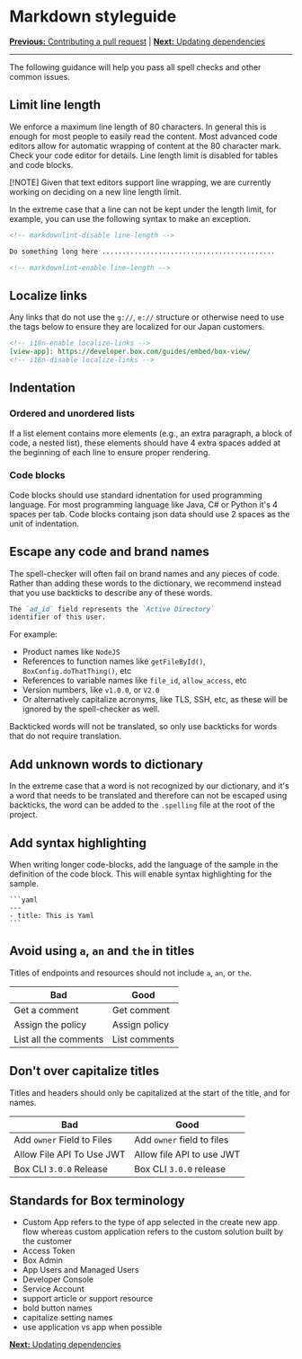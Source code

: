 # Markdown styleguide

[**Previous:** Contributing a pull request](./pull-request.md) |
[**Next:** Updating dependencies](./dependencies.md)

---

The following guidance will help you pass all spell checks and other common
issues.

## Limit line length

<!-- TODO: Determine new line length limit -->

We enforce a maximum line length of 80 characters. In general this is enough for
most people to easily read the content. Most advanced code editors allow for
automatic wrapping of content at the 80 character mark. Check your code editor
for details. Line length limit is disabled for tables and code blocks.

[!NOTE] Given that text editors support line wrapping, we are currently working on deciding on a new line length limit.

In the extreme case that a line can not be kept under the length limit,
for example, you can use the following syntax to make an exception.

```md
<!-- markdownlint-disable line-length -->

Do something long here ...........................................

<!-- markdownlint-enable line-length -->
```

## Localize links

Any links that do not use the `g://`, `e://` structure or otherwise need to use
the tags below to ensure they are localized for our Japan customers.

```md
<!-- i18n-enable localize-links -->
[view-app]: https://developer.box.com/guides/embed/box-view/
<!-- i18n-disable localize-links -->
```

## Indentation

### Ordered and unordered lists

If a list element contains more elements (e.g., an extra paragraph, a block of code, a nested list), these elements should have 4 extra spaces added at the beginning of each line to ensure proper rendering.

### Code blocks

Code blocks should use standard idnentation for used programming language. For most programming language like Java, C# or Python it's 4 spaces per tab. Code blocks containg json data should use 2 spaces as the unit of indentation.

## Escape any code and brand names

The spell-checker will often fail on brand names
and any pieces of code. Rather than adding these
words to the dictionary, we recommend instead that you
use backticks to describe any of these words.

```md
The `ad_id` field represents the `Active Directory`
identifier of this user.
```

For example:

* Product names like `NodeJS`
* References to function names like `getFileById()`, `BoxConfig.doThatThing()`,
  etc
* References to variable names like `file_id`, `allow_access`, etc
* Version numbers, like `v1.0.0`, or `V2.0`
* Or alternatively capitalize acronyms, like TLS, SSH, etc, as these will be
  ignored by the spell-checker as well.

Backticked words will not be translated, so only use
backticks for words that do not require translation.

## Add unknown words to dictionary

In the extreme case that a word is not recognized
by our dictionary, and it's a word that needs to be
translated and therefore can not be escaped using
backticks, the word can be added to the `.spelling`
file at the root of the project.

## Add syntax highlighting

When writing longer code-blocks, add the language of the sample in the
definition of the code block. This will enable syntax highlighting for the
sample.

<!-- markdownlint-disable code-fence-style fenced-code-language -->

~~~
```yaml
---
- title: This is Yaml
```
~~~

<!-- markdownlint-enable code-fence-style fenced-code-language -->

## Avoid using `a`, `an` and `the` in titles

Titles of endpoints and resources should not include `a`, `an`, or `the`.

| Bad                   | Good          |
|-----------------------|---------------|
| Get a comment         | Get comment   |
| Assign the policy     | Assign policy |
| List all the comments | List comments |

## Don't over capitalize titles

Titles and headers should only be capitalized at the start of the title, and for
names.

| Bad                        | Good                       |
|----------------------------|----------------------------|
| Add `owner` Field to Files | Add `owner` field to files |
| Allow File API To Use JWT  | Allow file API to use JWT  |
| Box CLI `3.0.0` Release    | Box CLI `3.0.0` release    |

## Standards for Box terminology

* Custom App refers to the type of app selected in the create new app flow
whereas custom application refers to the custom solution built by the customer
* Access Token
* Box Admin
* App Users and Managed Users
* Developer Console
* Service Account
* support article or support resource
* bold button names
* capitalize setting names
* use application vs app when possible

[**Next:** Updating dependencies](./dependencies.md)
